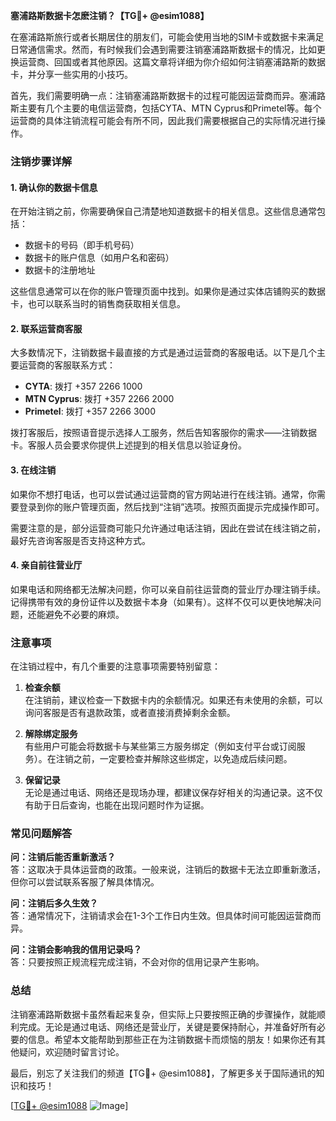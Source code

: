 **塞浦路斯数据卡怎麽注销？【TG💪+ @esim1088】**

在塞浦路斯旅行或者长期居住的朋友们，可能会使用当地的SIM卡或数据卡来满足日常通信需求。然而，有时候我们会遇到需要注销塞浦路斯数据卡的情况，比如更换运营商、回国或者其他原因。这篇文章将详细为你介绍如何注销塞浦路斯的数据卡，并分享一些实用的小技巧。

首先，我们需要明确一点：注销塞浦路斯数据卡的过程可能因运营商而异。塞浦路斯主要有几个主要的电信运营商，包括CYTA、MTN Cyprus和Primetel等。每个运营商的具体注销流程可能会有所不同，因此我们需要根据自己的实际情况进行操作。

### 注销步骤详解

#### 1. **确认你的数据卡信息**
在开始注销之前，你需要确保自己清楚地知道数据卡的相关信息。这些信息通常包括：
- 数据卡的号码（即手机号码）
- 数据卡的账户信息（如用户名和密码）
- 数据卡的注册地址

这些信息通常可以在你的账户管理页面中找到。如果你是通过实体店铺购买的数据卡，也可以联系当时的销售商获取相关信息。

#### 2. **联系运营商客服**
大多数情况下，注销数据卡最直接的方式是通过运营商的客服电话。以下是几个主要运营商的客服联系方式：

- **CYTA**: 拨打 +357 2266 1000
- **MTN Cyprus**: 拨打 +357 2266 2000
- **Primetel**: 拨打 +357 2266 3000

拨打客服后，按照语音提示选择人工服务，然后告知客服你的需求——注销数据卡。客服人员会要求你提供上述提到的相关信息以验证身份。

#### 3. **在线注销**
如果你不想打电话，也可以尝试通过运营商的官方网站进行在线注销。通常，你需要登录到你的账户管理页面，然后找到“注销”选项。按照页面提示完成操作即可。

需要注意的是，部分运营商可能只允许通过电话注销，因此在尝试在线注销之前，最好先咨询客服是否支持这种方式。

#### 4. **亲自前往营业厅**
如果电话和网络都无法解决问题，你可以亲自前往运营商的营业厅办理注销手续。记得携带有效的身份证件以及数据卡本身（如果有）。这样不仅可以更快地解决问题，还能避免不必要的麻烦。

### 注意事项

在注销过程中，有几个重要的注意事项需要特别留意：

1. **检查余额**  
在注销前，建议检查一下数据卡内的余额情况。如果还有未使用的余额，可以询问客服是否有退款政策，或者直接消费掉剩余金额。

2. **解除绑定服务**  
有些用户可能会将数据卡与某些第三方服务绑定（例如支付平台或订阅服务）。在注销之前，一定要检查并解除这些绑定，以免造成后续问题。

3. **保留记录**  
无论是通过电话、网络还是现场办理，都建议保存好相关的沟通记录。这不仅有助于日后查询，也能在出现问题时作为证据。

### 常见问题解答

**问：注销后能否重新激活？**  
答：这取决于具体运营商的政策。一般来说，注销后的数据卡无法立即重新激活，但你可以尝试联系客服了解具体情况。

**问：注销后多久生效？**  
答：通常情况下，注销请求会在1-3个工作日内生效。但具体时间可能因运营商而异。

**问：注销会影响我的信用记录吗？**  
答：只要按照正规流程完成注销，不会对你的信用记录产生影响。

### 总结

注销塞浦路斯数据卡虽然看起来复杂，但实际上只要按照正确的步骤操作，就能顺利完成。无论是通过电话、网络还是营业厅，关键是要保持耐心，并准备好所有必要的信息。希望本文能帮助到那些正在为注销数据卡而烦恼的朋友！如果你还有其他疑问，欢迎随时留言讨论。

最后，别忘了关注我们的频道【TG💪+ @esim1088】，了解更多关于国际通讯的知识和技巧！

[[TG💪+ @esim1088](https://t.me/s/esim1088) ![Image](https://i.postimg.cc/4NQfJmqS/Snipaste-2025-05-13-00-14-12.png)]